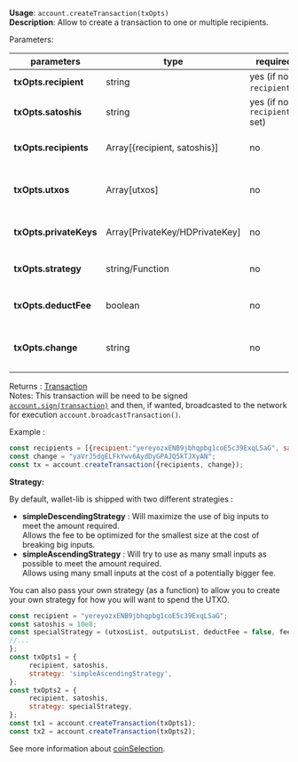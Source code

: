 **Usage**: `account.createTransaction(txOpts)`    
**Description**: Allow to create a transaction to one or multiple recipients.

Parameters: 

| parameters                    | type                          | required                     | Description                                                                                                                         |  
|-------------------------------|-------------------------------|------------------------------| ----------------------------------------------------------------------------------------------------------------------------------- |
| **txOpts.recipient**          | string                        | yes (if no `recipients`)     | The external address recipient of this transaction                                                                                  |
| **txOpts.satoshis**           | string                        | yes (if no `recipients` set) | The value amount to transfer to the recipient address                                                                               |
| **txOpts.recipients**         | Array[{recipient, satoshis}]  | no                           | Alternatively, you can use this to send to multiple address/amount. Array arra of {recipient, satoshis}                             |
| **txOpts.utxos**              | Array[utxos]                  | no                           | Can be specified to use specific utxo to use, or other utxos own by other private keys (you will need to pass the privateKeys along |
| **txOpts.privateKeys**        | Array[PrivateKey/HDPrivateKey]| no                           | Overwrite the default behaviour (searching locally for keys) and uses these to sign instead.                                        |
| **txOpts.strategy**           | string/Function               | no                           | Overwrite the default strategy used (using account default or specified strategy)                                                   |
| **txOpts.deductFee**          | boolean                       | no                           | Defaults: true. When set at false, will not deduct fee on the Transaction object                                                    |
| **txOpts.change**             | string                        | no                           | Defaults: `account.getUnusedAddress(internal)`. When set, will use that address as a change address on remaining fund               |


Returns : [Transaction](https://dashevo.github.io/DashJS/#/usage/dashcorelib-primitives?id=transaction)   
Notes: This transaction will be need to be signed [`account.sign(transaction)`](/account/sign) and then, if wanted, broadcasted to the network for execution `account.broadcastTransaction()`.

Example : 
```js
const recipients = [{recipient:"yereyozxENB9jbhqpbg1coE5c39ExqLSaG", satoshis:10e8},{recipient: "yMN2w8NiwcmY3zvJLeeBxpaExFV1aN23pg", satoshis: 1e8}];
const change = "yaVrJ5dgELFkYwv6AydDyGPAJQ5kTJXyAN";
const tx = account.createTransaction({recipients, change});
```

**Strategy:**

By default, wallet-lib is shipped with two different strategies : 

- **simpleDescendingStrategy** : Will maximize the use of big inputs to meet the amount required.  
    Allows the fee to be optimized for the smallest size at the cost of breaking big inputs.
- **simpleAscendingStrategy** : Will try to use as many small inputs as possible to meet the amount required.  
    Allows using many small inputs at the cost of a potentially bigger fee.

You can also pass your own strategy (as a function) to allow you to create your own strategy for how you will want to spend the UTXO.   

```js
const recipient = "yereyozxENB9jbhqpbg1coE5c39ExqLSaG";
const satoshis = 10e8;
const specialStrategy = (utxosList, outputsList, deductFee = false, feeCategory = 'normal')=> { 
//...
};
const txOpts1 = {
     recipient, satoshis,
     strategy: 'simpleAscendingStrategy',
};
const txOpts2 = {
     recipient, satoshis,
     strategy: specialStrategy,
};
const tx1 = account.createTransaction(txOpts1);
const tx2 = account.createTransaction(txOpts2);
```

See more information about [coinSelection](/usage/coinSelection).
